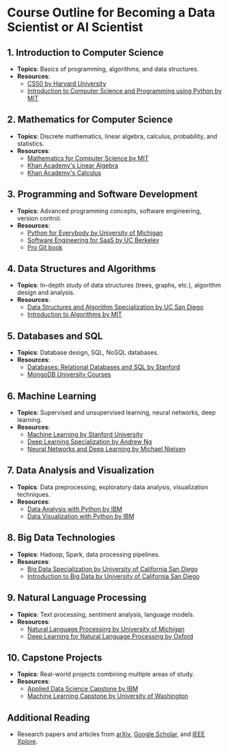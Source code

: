 # Course Outline for Becoming a Data Scientist or AI Scientist

## 1. Introduction to Computer Science
- **Topics**: Basics of programming, algorithms, and data structures.
- **Resources**:
  - [CS50 by Harvard University](https://cs50.harvard.edu/x/)
  - [Introduction to Computer Science and Programming using Python by MIT](https://ocw.mit.edu/courses/electrical-engineering-and-computer-science/6-0001-introduction-to-computer-science-and-programming-in-python-fall-2016/)

## 2. Mathematics for Computer Science
- **Topics**: Discrete mathematics, linear algebra, calculus, probability, and statistics.
- **Resources**:
  - [Mathematics for Computer Science by MIT](https://ocw.mit.edu/courses/electrical-engineering-and-computer-science/6-042j-mathematics-for-computer-science-fall-2005/)
  - [Khan Academy's Linear Algebra](https://www.khanacademy.org/math/linear-algebra)
  - [Khan Academy's Calculus](https://www.khanacademy.org/math/calculus-1)

## 3. Programming and Software Development
- **Topics**: Advanced programming concepts, software engineering, version control.
- **Resources**:
  - [Python for Everybody by University of Michigan](https://www.coursera.org/specializations/python)
  - [Software Engineering for SaaS by UC Berkeley](https://www.edx.org/professional-certificate/uc-berkeleyx-software-development-for-saas)
  - [Pro Git book](https://git-scm.com/book/en/v2)

## 4. Data Structures and Algorithms
- **Topics**: In-depth study of data structures (trees, graphs, etc.), algorithm design and analysis.
- **Resources**:
  - [Data Structures and Algorithm Specialization by UC San Diego](https://www.coursera.org/specializations/data-structures-algorithms)
  - [Introduction to Algorithms by MIT](https://ocw.mit.edu/courses/electrical-engineering-and-computer-science/6-006-introduction-to-algorithms-fall-2011/)

## 5. Databases and SQL
- **Topics**: Database design, SQL, NoSQL databases.
- **Resources**:
  - [Databases: Relational Databases and SQL by Stanford](https://online.stanford.edu/courses/soe-ydb-relational-databases-and-sql)
  - [MongoDB University Courses](https://university.mongodb.com/)

## 6. Machine Learning
- **Topics**: Supervised and unsupervised learning, neural networks, deep learning.
- **Resources**:
  - [Machine Learning by Stanford University](https://www.coursera.org/learn/machine-learning)
  - [Deep Learning Specialization by Andrew Ng](https://www.coursera.org/specializations/deep-learning)
  - [Neural Networks and Deep Learning by Michael Nielsen](http://neuralnetworksanddeeplearning.com/)

## 7. Data Analysis and Visualization
- **Topics**: Data preprocessing, exploratory data analysis, visualization techniques.
- **Resources**:
  - [Data Analysis with Python by IBM](https://www.coursera.org/learn/data-analysis-with-python)
  - [Data Visualization with Python by IBM](https://www.coursera.org/learn/python-for-data-visualization)

## 8. Big Data Technologies
- **Topics**: Hadoop, Spark, data processing pipelines.
- **Resources**:
  - [Big Data Specialization by University of California San Diego](https://www.coursera.org/specializations/big-data)
  - [Introduction to Big Data by University of California San Diego](https://www.coursera.org/learn/big-data-introduction)

## 9. Natural Language Processing
- **Topics**: Text processing, sentiment analysis, language models.
- **Resources**:
  - [Natural Language Processing by University of Michigan](https://www.coursera.org/learn/natural-language-processing)
  - [Deep Learning for Natural Language Processing by Oxford](https://www.cs.ox.ac.uk/teaching/courses/2017-2018/dlfornlp/)

## 10. Capstone Projects
- **Topics**: Real-world projects combining multiple areas of study.
- **Resources**:
  - [Applied Data Science Capstone by IBM](https://www.coursera.org/learn/applied-data-science-capstone)
  - [Machine Learning Capstone by University of Washington](https://www.coursera.org/learn/ml-capstone)

## Additional Reading
- Research papers and articles from [arXiv](https://arxiv.org/), [Google Scholar](https://scholar.google.com/), and [IEEE Xplore](https://ieeexplore.ieee.org/).